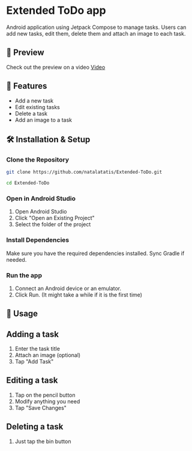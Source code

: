 # Extended ToDo app
Android application using Jetpack Compose to manage tasks. Users can add new tasks, edit them, delete them and attach an image to each task.

## 🔗 Preview
Check out the preview on a video 
[Video](https://drive.google.com/file/d/1KKTMGOfrkSvSXTwsa2scfHwnb0CYPwdd/view?usp=sharing)

## 📌 Features
- Add a new task
- Edit existing tasks
- Delete a task
- Add an image to a task

## 🛠️ Installation & Setup

###  Clone the Repository
```sh
git clone https://github.com/natalatatis/Extended-ToDo.git
```
```sh
cd Extended-ToDo
```

###  Open in Android Studio
1. Open Android Studio
2. Click "Open an Existing Project"
3. Select the folder of the project

### Install Dependencies
Make sure you have the required dependencies installed. Sync Gradle if needed.

### Run the app 
1. Connect an Android device or an emulator.
2. Click Run.
(It might take a while if it is the first time)

## 🚀 Usage
## Adding a task
1.  Enter the task title
2.  Attach an image (optional)
3.  Tap "Add Task"

## Editing a task
1.  Tap on the pencil button
2.  Modify anything you need
3.  Tap "Save Changes"

## Deleting a task
1.  Just tap the bin button

